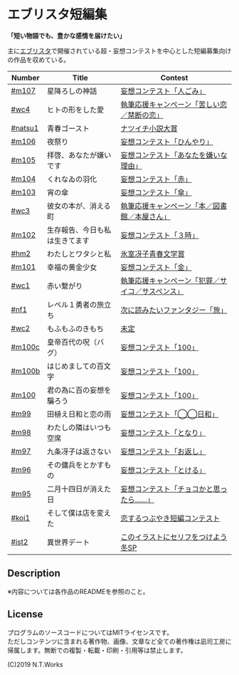 # エブリスタ短編集

**「短い物語でも、豊かな感情を届けたい」**

主に[エブリスタ](Estar)で開催されている超・妄想コンテストを中心とした短編募集向けの作品を収めている。

| Number | Title | Contest |
| --- | --- | --- |
| [#m107](hitogomi/README.md) | 星降ろしの神話 | [妄想コンテスト「人ごみ」](https://estar.jp/official_contests/159394) |
| [#wc4](forbidden/README.md) | ヒトの形をした愛 | [執筆応援キャンペーン「苦しい恋／禁断の恋」](https://estar.jp/official_contests/159363) |
| [#natsu1](bghost/README.md) | 青春ゴースト | [ナツイチ小説大賞](https://estar.jp/official_contests/159383) |
| [#m106](festa/README.md) | 夜祭り | [妄想コンテスト「ひんやり」](https://estar.jp/official_contests/159368) |
| [#m105](disliked/README.md) | 拝啓、あなたが嫌いです | [妄想コンテスト「あなたを嫌いな理由」](https://estar.jp/official_contests/159365) |
| [#m104](emergence/README.md) | くれなゐの羽化 | [妄想コンテスト「赤」](https://estar.jp/official_contests/159362) |
| [#m103](umbrella/README.md) | 宵の傘 | [妄想コンテスト「傘」](https://estar.jp/official_contests/159357) |
| [#wc3](lostbook/README.md) | 彼女の本が、消える町 | [執筆応援キャンペーン「本／図書館／本屋さん」](https://estar.jp/official_contests/159350) |
| [#m102](todaylive/README.md) | 生存報告、今日も私は生きてます | [妄想コンテスト「３時」](https://estar.jp/official_contests/159354) |
| [#hm2](anotherme/README.md) | わたしとワタシと私 | [氷室冴子青春文学賞](https://estar.jp/official_contests/159347) |
| [#m101](golden/README.md) | 幸福の黄金少女 | [妄想コンテスト「金」](https://estar.jp/official_contests/159346) |
| [#wc1](redchain/README.md) | 赤い繋がり | [執筆応援キャンペーン「犯罪／サイコ／サスペンス」](https://estar.jp/official_contests/159257) |
| [#nf1](lv1yusha/README.md) | レベル１勇者の旅立ち | [次に読みたいファンタジー「旅」](https://estar.jp/official_contests/159045) |
| [#wc2](mofu/README.md) | もふもふのきもち | [未定](https://estar.jp/) |
| [#m100c](emperor100/README.md) | 皇帝百代の呪（バグ） | [妄想コンテスト「100」](https://estar.jp/_ofcl_evt_outline?e=159345) |
| [#m100b](s100b/README.md) | はじめましての百文字 | [妄想コンテスト「100」](https://estar.jp/_ofcl_evt_outline?e=159345) |
| [#m100](s100/README.md) | 君の為に百の妄想を騙ろう | [妄想コンテスト「100」](https://estar.jp/_ofcl_evt_outline?e=159345) |
| [#m99](hiyori/README.md) | 田植え日和と恋の雨 | [妄想コンテスト「◯◯日和」](https://estar.jp/_ofcl_evt_outline?e=159287) |
| [#m98](tonari/README.md) | わたしの隣はいつも空席 | [妄想コンテスト「となり」](https://estar.jp/_ofcl_evt_outline?e=158968) |
| [#m97](okaeshi/README.md) | 九条冴子は返さない | [妄想コンテスト「お返し」](https://estar.jp/_ofcl_evt_outline?e=158796) |
| [#m96](tokeru/README.md) | その傭兵をとかすもの | [妄想コンテスト「とける」](https://estar.jp/_ofcl_evt_outline?e=158669) |
| [#m95](choco/README.md) | 二月十四日が消えた日 | [妄想コンテスト「チョコかと思ったら……」](https://estar.jp/_ofcl_evt_outline?e=158512) |
| [#koi1](koitsubu/README.md) | そして僕は店を変えた | [恋するつぶやき短編コンテスト](https://estar.jp/_ofcl_evt_outline?e=158970) |
| [#ist2](illust2/README.md) | 異世界デート | [このイラストにセリフをつけよう冬SP](https://estar.jp/_ofcl_evt_outline?e=158658) |

## Description

※内容については各作品のREADMEを参照のこと。

## License

プログラムのソースコードについてはMITライセンスです。  
ただしコンテンツに含まれる著作物、画像、文章など全ての著作権は凪司工房に帰属します。無断での複製・転載・印刷・引用等は禁止します。

(C)2019 N.T.Works

